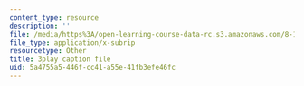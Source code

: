 ```yaml
---
content_type: resource
description: ''
file: /media/https%3A/open-learning-course-data-rc.s3.amazonaws.com/8-13-14-experimental-physics-i-ii-junior-lab-fall-2016-spring-2017/5a4755a5446fcc41a55e41fb3efe46fc_zHcHGFvd7Vw.srt
file_type: application/x-subrip
resourcetype: Other
title: 3play caption file
uid: 5a4755a5-446f-cc41-a55e-41fb3efe46fc
---
```

